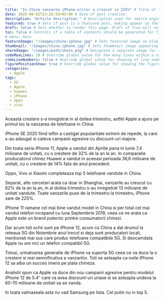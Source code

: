 ```yaml
---
title: "In China vanzarea iPhone-urilor a crescut cu 225%" # Title of the blog post.
date: 2020-08-02T23:25:53+03:00 # Date of post creation.
description: "Article description." # Description used for search engine.
featured: true # Sets if post is a featured post, making appear on the home page side bar.
draft: false # Sets whether to render this page. Draft of true will not be rendered.
toc: false # Controls if a table of contents should be generated for first-level links automatically.
# menu: main
featureImage: "/images/china-iphone.jpg" # Sets featured image on blog post.
thumbnail: "/images/china-iphone.jpg" # Sets thumbnail image appearing inside card on homepage.
shareImage: "/images/path/share.png" # Designate a separate image for social media sharing.
codeMaxLines: 10 # Override global value for how many lines within a code block before auto-collapsing.
codeLineNumbers: false # Override global value for showing of line numbers within code block.
figurePositionShow: true # Override global value for showing the figure label.
categories:
  - Apple
tags:
  - 5G
  - Apple
  - huawei
  - iPhone
  - oppo
  - vivo
---
```


Aceasta crestere s-a inregistrat in al doilea trimestru, astfel Apple a ajuns pe primul loc la vanzarea de telefoane in China.

iPhone SE 2020 fiind ieftin a castigat popularitate extrem de repede, la care s-au adaugat si cateva campanii agresive cu discount-uri majore.

Din toata seria iPhone 11, Apple a vandut din Aprilie pana in Iunie 7,4 milioane de unitati, cu o crestere de 32% de la an la an. In comparatie producatorul chinez Huawei a vandut in aceeasi perioada 36,6 milioane de unitati, cu o crestere de 14% fata de anul precedent.

Oppo, Vivo si Xiaomi completeaza top 5 telefoane vandute in China.

Separat, alte cercetari arata ca doar in Shanghai, vanzarile au crescut cu 62% de la an la an, in al doilea trimestru s-au inregistrat 13 milioane de unitati vandute. Toate vanzarile puse de la trimestru la trimestru, iPhone sare de 225%.

iPhone 11 ramane cel mai bine vandut model in China si per total cel mai vandut telefon incepand cu luna Septembrie 2019, ceea ce ne arata ca Apple este un brand puternic printre consumatorii chinezi.

Dar acum toti ochii sunt pe iPhone 12, acum ca China a dat drumul la reteaua 5G din Noiembrie anul trecut si deja sunt producatori locali, mentionati mai sus care produc telefoane compatibile 5G. Si deocamdata Apple nu are nici un telefon compatibil 5G.

Totusi, urmatoarea generatie de iPhone va suporta 5G ceea ce va duce la o crestere si mai semnificativa a vanzarilor. Toti se asteapta ca noile iPhone 12 sa aiba un succes imens pe piata chineza.

Analistii spun ca Apple va duce din nou campanii agresive pentru modelul iPhone 12 de 5.4″ care va avea discount-uri uriase si se asteapta undeva la 60-70 milioane de unitati sa se vanda.

In toata valmaseala asta nu vad Samsung pe lista. Cel putin nu in top 5.
